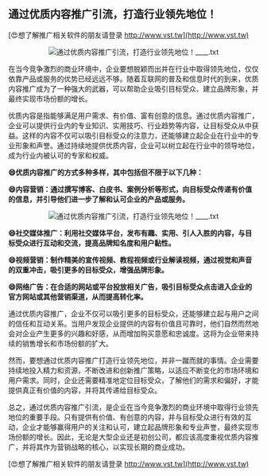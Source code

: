 ## **通过优质内容推广引流，打造行业领先地位！**

[😍想了解推广相关软件的朋友请登录 http://www.vst.tw](http://www.vst.tw)

 <center><img src="https://vst.tw/MP4/tuiguang/png/7.png" alt="通过优质内容推广引流，打造行业领先地位！____.txt"></center>

在当今竞争激烈的商业环境中，企业要想脱颖而出并在行业中取得领先地位，仅仅依靠产品或服务的优势已经远远不够。随着互联网的普及和信息时代的到来，优质内容推广成为了一种强大的武器，可以帮助企业吸引目标受众、建立品牌形象，并最终实现市场份额的增长。

优质内容是指能够满足用户需求、有价值、富有创意的信息。通过优质内容推广，企业可以提供行业内的专业知识、实用技巧、行业趋势等内容，让目标受众从中获益。这样的内容不仅可以吸引目标受众的注意力，还能够建立起企业在行业中的专业形象和声誉。通过持续地提供优质内容，企业可以树立起在行业中的领导地位，成为行业内被认可的专家和权威。

**😄优质内容推广的方式多种多样，其中包括但不限于以下几种：**

**😄内容营销：通过撰写博客、白皮书、案例分析等形式，向目标受众传递有价值的信息，并引导他们进一步了解和认可企业的产品或服务。**

 <center><img src="https://vst.tw/MP4/tuiguang/png/8.png" alt="通过优质内容推广引流，打造行业领先地位！____.txt"></center>

**😄社交媒体推广：利用社交媒体平台，发布有趣、实用、引人入胜的内容，与目标受众进行互动和交流，提高品牌知名度和用户黏性。**

**😄视频营销：制作精美的宣传视频、教程视频或行业解读视频，通过视觉和声音的双重冲击，吸引更多的目标受众，增强品牌形象。**

**😄网络广告：在合适的网站或平台投放相关广告，吸引目标受众点击进入企业的官方网站或其他营销渠道，从而提高转化率。**

通过优质内容推广，企业不仅可以吸引更多的目标受众，还能够建立起与用户之间的信任和互动关系。当用户发现企业提供的内容有价值且可靠时，他们自然而然地会对企业产生更多的兴趣和好感，从而增加购买意愿和忠诚度。这将为企业带来持续的销售增长和市场份额的扩大。

然而，要想通过优质内容推广打造行业领先地位，并非一蹴而就的事情。企业需要持续地投入精力和资源，不断改进和创新推广策略，以适应不断变化的市场环境和用户需求。同时，企业还需要精准地定位目标受众，了解他们的需求和偏好，才能提供真正有价值的内容，并将其传递给目标受众。

总之，通过优质内容推广引流，是企业在当今竞争激烈的商业环境中取得行业领先地位的重要手段。只有提供有价值、有创意的内容，并与目标受众进行有效的互动，企业才能够赢得用户的关注和认可，建立起品牌形象和专业声誉，最终实现市场份额的增长。因此，无论是大型企业还是初创公司，都应该高度重视优质内容推广，并将其作为营销战略的核心，以实现长期的商业成功。

[😍想了解推广相关软件的朋友请登录 http://www.vst.tw](http://www.vst.tw)




